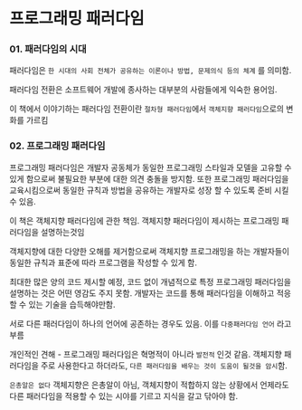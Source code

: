 # 프로그래밍 패러다임

### 01. 패러다임의 시대

패러다임은 `한 시대의 사회 전체가 공유하는 이론이나 방법, 문제의식 등의 체계` 를 의미함.

패러다임 전환은 소프트웨어 개발에 종사하는 대부분의 사람들에게 익숙한 용어임.

이 책에서 이야기하는 패러다임 전환이란 `절차형 패러다임`에서 `객체지향 패러다임`으로의 변화를 가르킴

### 02. 프로그래밍 패러다임

프로그래밍 패러다임은 개발자 공동체가 동일한 프로그래밍 스타일과 모델을 고유할 수 있게 함으로써 불필요한 부분에 대한 의견 충돌을 방지함.
또한 프로그래밍 패러다임을 교육시킴으로써 동일한 규칙과 방법을 공유하는 개발자로 성장 할 수 있도록 준비 시킬 수 있음.

이 책은 객체지향 패러다임에 관한 책임.
객체지향 패러다임이 제시하는 프로그래밍 패러다임을 설명하는것임

객체지향에 대한 다양한 오해를 제거함으로써 객체지향 프로그래밍을 하는 개발자들이 동일한 규칙과 표준에 따라 프로그램을 작성할 수 있게 함.

최대한 많은 양의 코드 제시할 예정, 코드 없이 개념적으로 특정 프로그래밍 패러다임을 설명하는 것은 어떤 영감도 주지 못함. 개발자는 코드를 통해 패러다임을 이해하고 적응할 수 있는 기술을 습득해야만함.

서로 다른 패러다임이 하나의 언어에 공존하는 경우도 있음. 이를 `다중패러다임 언어` 라고 부름

개인적인 견해 - 프로그래밍 패러다임은 혁명적이 아니라 `발전적` 인것 같음.
객체지향 패러다임을 주로 사용한다고 하더라도, `다른 패러다임을 배우는 것이 도움이 될것을 암시`함. 

`은총알은 없다` 객체지향은 은총알이 아님, 객체지향이 적합하지 않는 상황에서 언제라도 다른 패러다임을 적용할 수 있는 시야를 기르고 지식을 갈고 닦아야 함.
